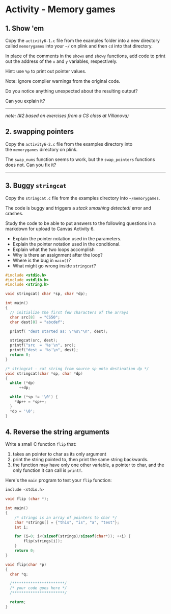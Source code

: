 # Activity - Memory games

## 1. Show 'em

Copy the `activity6-1.c` file from the examples folder into a new 
directory called `memorygames` into your `~/` on plink 
and then `cd` into that directory.

In place of the comments in the `showx` and `showy` functions, 
add code to print out the address of the `x` and `y` variables, 
respectively. 

Hint: use `%p` to print out pointer values.

Note: ignore compiler warnings from the original code.

Do you notice anything unexpected about the resulting output?

Can you explain it?

---

_note: (#2 based on exercises from a CS class at Villanova)_

## 2. swapping pointers

Copy the `activity6-2.c` file from the examples directory into  
the `memorygames` directory on plink.

The `swap_nums` function seems to work, but the `swap_pointers` 
functions does not. Can you fix it?

---

## 3. Buggy `stringcat`
Copy the `stringcat.c` file from the examples directory into `~/memorygames`.

The code is buggy and triggers a *stack smashing detected!* error and crashes.

Study the code to be able to put answers to the following questions in a markdown for upload to Canvas Activity 6. 

* Explain the pointer notation used in the parameters.
* Explain the pointer notation used in the conditional.
* Explain what the two loops accomplish
* Why is there an assignment after the loop?
* Where is the bug in `main()`?
* What might go wrong inside `stringcat`?

```c
#include <stdio.h>
#include <stdlib.h>
#include <string.h>

void stringcat( char *sp, char *dp);

int main()
{
  // initialize the first few characters of the arrays
  char src[8]  = "CS50";
  char dest[8] = "abcdef";

  printf( "dest started as: \"%s\"\n", dest);

  stringcat(src, dest);
  printf("src  = '%s'\n", src);
  printf("dest = '%s'\n", dest);
  return 0;
}

/* stringcat - cat string from source sp onto destination dp */
void stringcat(char *sp, char *dp)
{
  while (*dp)
	  ++dp;

  while (*sp != '\0') {
    *dp++ = *sp++;
  }
  *dp = '\0';
}
```

<!--
For those who have already read/watched the [knowledge unit about gdb](../gdb/index.html), you can use `gdb` to inspect the state of the process when it crashed:

```bash
$ ulimit -c unlimited
$ mygcc stringcat.c -o stringcat
$ ./stringcat
dest started as: "abcdef"
src  = 'CS50'
dest = 'abcdefCS50'
*** stack smashing detected ***: terminated
Aborted (core dumped)
$ # find your UID's most recent coredump file
and save it in an shell variable
$ export coredump=$(ls -t /var/lib/apport/coredump/*$UID* | head -1)
$ echo $coredump
/var/lib/apport/coredump/core._thayerfs_home_d29265d_cs50-dev_tmp_aa.180338.158d32c0-568a-41f4-87c5-b9e0f11465d2.4081512.220718009
$ gdb stringcat $coredump
...
Reading symbols from stringcat...
[New LWP 4113919]
[Thread debugging using libthread_db enabled]
Using host libthread_db library "/lib/x86_64-linux-gnu/libthread_db.so.1".
Core was generated by `./stringcat`.
Program terminated with signal SIGABRT, Aborted.
...
(gdb) 

```
-->

## 4. Reverse the string arguments

Write a small C function `flip` that:

1. takes an pointer to char as its only argument
2. print the string pointed to, then print the same string backwards.
3. the function may have only one other variable, a pointer 
to char, and the only function it can call is `printf`.

Here's the `main` program to test your `flip` function:

```c
include <stdio.h>

void flip (char *);

int main()
{
    /* strings is an array of pointers to char */
    char *strings[] = {"this", "is", "a", "test"};
    int i;

    for (i=0; i<(sizeof(strings)/sizeof(char*)); ++i) {
        flip(strings[i]);
    }
    return 0;
}

void flip(char *p)
{
  char *q;

  /***********************/
  /* your code goes here */
  /***********************/

  return;
}

```
